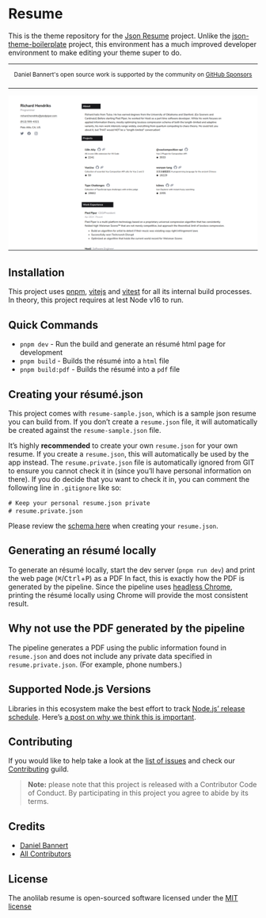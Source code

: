 # Resume

This is the theme repository for the [Json Resume](https://jsonresume.org/) project. Unlike the [json-theme-boilerplate](https://github.com/jsonresume/jsonresume-theme-boilerplate) project, this environment has a much improved developer environment to make editing your theme super to do.

---

<div align="center">
    <p>
        <sup>
            Daniel Bannert's open source work is supported by the community on <a href="https://github.com/sponsors/prisis">GitHub Sponsors</a>
        </sup>
    </p>
</div>

---

![Preview of the Theme](./preview.png)

## Installation

This project uses [pnpm](https://pnpm.io/), [vitejs](https://vitejs.dev/) and [vitest](https://vitest.dev/) for all its internal build processes. In theory, this project requires at lest Node v16 to run.

## Quick Commands

-   `pnpm dev` - Run the build and generate an résumé html page for development
-   `pnpm build` - Builds the résumé into a `html` file
-   `pnpm build:pdf` - Builds the résumé into a `pdf` file

## Creating your résumé.json

This project comes with `resume-sample.json`, which is a sample json resume you can build from. If you don’t create a `resume.json` file, it will automatically be created against the `resume-sample.json` file.

It’s highly **recommended** to create your own `resume.json` for your own resume. If you create a `resume.json`, this will automatically be used by the app instead. The `resume.private.json` file is automatically ignored from GIT to ensure you cannot check it in (since you’ll have personal information on there). If you do decide that you want to check it in, you can comment the following line in `.gitignore` like so:

```
# Keep your personal resume.json private
# resume.private.json
```

Please review the [schema here](https://jsonresume.org/schema/) when creating your `resume.json`.

## Generating an résumé locally

To generate an résumé locally, start the dev server (`pnpm run dev`) and print
the web page (<kbd>⌘</kbd>/<kbd>Ctrl</kbd>+<kbd>P</kbd>) as a PDF In fact, this <!-- textlint-disable write-good -->
is exactly how the PDF is generated by the pipeline. Since the pipeline uses <!-- textlint-enable write-good -->
[headless Chrome](https://chromium.googlesource.com/chromium/src/+/lkgr/headless/README.md#headless-chromium),
printing the résumé locally using Chrome will provide the most consistent
result.

## Why not use the PDF generated by the pipeline

The pipeline generates a PDF using the public information found in
`resume.json` and does not include any private data
specified in `resume.private.json`. (For example, phone numbers.)

## Supported Node.js Versions

Libraries in this ecosystem make the best effort to track
[Node.js’ release schedule](https://nodejs.org/en/about/releases/). Here’s [a
post on why we think this is important](https://medium.com/the-node-js-collection/maintainers-should-consider-following-node-js-release-schedule-ab08ed4de71a).

## Contributing

If you would like to help take a look at the [list of issues](https://github.com/anolilab/resume/issues) and check our [Contributing](.github/CONTRIBUTING.md) guild.

> **Note:** please note that this project is released with a Contributor Code of Conduct. By participating in this project you agree to abide by its terms.

## Credits

-   [Daniel Bannert](https://github.com/prisis)
-   [All Contributors](https://github.com/anolilab/resume/graphs/contributors)

## License

The anolilab resume is open-sourced software licensed under the [MIT license](https://opensource.org/licenses/MIT)
